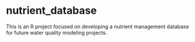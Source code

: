 # nutrient_database
This is an R project focused on developing a nutrient management database for future water quality modeling projects.
